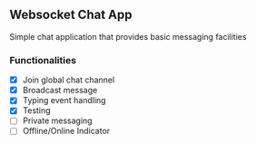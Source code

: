 ## Websocket Chat App

Simple chat application that provides basic messaging facilities

### Functionalities

- [x] Join global chat channel
- [x] Broadcast message
- [x] Typing event handling
- [x] Testing
- [ ] Private messaging
- [ ] Offline/Online Indicator
